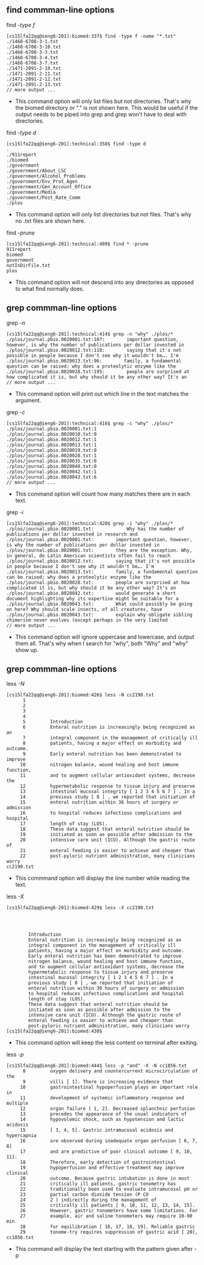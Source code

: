 ## find commman-line options
find *-type f*
```
[cs15lfa22qq@ieng6-201]:biomed:337$ find -type f -name "*.txt"
./1468-6708-3-1.txt
./1468-6708-3-10.txt
./1468-6708-3-3.txt
./1468-6708-3-4.txt
./1468-6708-3-7.txt
./1471-2091-2-10.txt
./1471-2091-2-11.txt
./1471-2091-2-12.txt
./1471-2091-2-13.txt
// more output ...
```
* This command option will only list files but not directories. That's why the biomed directory or "." is not shown here. This would be useful if the output needs to be piped into grep and grep won't have to deal with directories.

find *-type d*
```
[cs15lfa22qq@ieng6-201]:technical:358$ find -type d
.
./911report
./biomed
./government
./government/About_LSC
./government/Alcohol_Problems
./government/Env_Prot_Agen
./government/Gen_Account_Office
./government/Media
./government/Post_Rate_Comm
./plos
```

* This command option will only list directories but not files. That's why no .txt files are shown here.

find *-prune*
```
[cs15lfa22qq@ieng6-201]:technical:409$ find * -prune
911report
biomed
government
notInDirFile.txt
plos
```

* This command option will not descend into any directories as opposed to what find normally does.

## grep commman-line options
grep *-n*
```
[cs15lfa22qq@ieng6-201]:technical:414$ grep -n "why" ./plos/*
./plos/journal.pbio.0020001.txt:107:        important question, however, is why the number of publications per dollar invested in   
./plos/journal.pbio.0020012.txt:118:        saying that it's not possible in people because I don't see why it wouldn't be…. I'm    
./plos/journal.pbio.0020013.txt:96:        family, a fundamental question can be raised: why does a proteolytic enzyme like the     
./plos/journal.pbio.0020028.txt:195:        people are surprised at how complicated it is, but why should it be any other way? It's an
// more output ...
```
* This command option will print out which line in the text matches the argument.

grep *-c*
```
[cs15lfa22qq@ieng6-201]:technical:416$ grep -c "why" ./plos/*
./plos/journal.pbio.0020001.txt:1
./plos/journal.pbio.0020010.txt:0
./plos/journal.pbio.0020012.txt:1
./plos/journal.pbio.0020013.txt:1
./plos/journal.pbio.0020019.txt:0
./plos/journal.pbio.0020028.txt:1
./plos/journal.pbio.0020035.txt:0
./plos/journal.pbio.0020040.txt:0
./plos/journal.pbio.0020042.txt:1
./plos/journal.pbio.0020043.txt:6
// more output ...
```

* This command option will count how many matches there are in each text.

grep *-i*
```
[cs15lfa22qq@ieng6-201]:technical:420$ grep -i "why" ./plos/*
./plos/journal.pbio.0020001.txt:            Why has the number of publications per dollar invested in research and
./plos/journal.pbio.0020001.txt:        important question, however, is why the number of publications per dollar invested in       
./plos/journal.pbio.0020001.txt:        they are the exception. Why, in general, do Latin American scientists often fail to reach   
./plos/journal.pbio.0020012.txt:        saying that it's not possible in people because I don't see why it wouldn't be…. I'm        
./plos/journal.pbio.0020013.txt:        family, a fundamental question can be raised: why does a proteolytic enzyme like the        
./plos/journal.pbio.0020028.txt:        people are surprised at how complicated it is, but why should it be any other way? It's an  
./plos/journal.pbio.0020042.txt:        would generate a short document highlighting why its expertise might be suitable for a      
./plos/journal.pbio.0020043.txt:        What could possibly be going on here? Why should scale insects, of all creatures, have      
./plos/journal.pbio.0020043.txt:        explain why obligate sibling chimerism never evolves (except perhaps in the very limited  
// more output ...
```

* This command option will ignore uppercase and lowercase, and output them all. That's why when I search for "why", both "Why" and "why" show up.

## grep commman-line options
less *-N*
```
[cs15lfa22qq@ieng6-201]:biomed:426$ less -N cc2190.txt
      1
      2
      3
      4
      5         Introduction
      6         Enteral nutrition is increasingly being recognized as an
      7         integral component in the management of critically ill
      8         patients, having a major effect on morbidity and outcome.
      9         Early enteral nutrition has been demonstrated to improve
     10         nitrogen balance, wound healing and host immune function,
     11         and to augment cellular antioxidant systems, decrease the
     12         hypermetabolic response to tissue injury and preserve
     13         intestinal mucosal integrity [ 1 2 3 4 5 6 7 ] . In a
     14         previous study [ 8 ] , we reported that initiation of
     15         enteral nutrition within 36 hours of surgery or admission
     16         to hospital reduces infectious complications and hospital
     17         length of stay (LOS).
     18         These data suggest that enteral nutrition should be
     19         initiated as soon as possible after admission to the
     20         intensive care unit (ICU). Although the gastric route of
     21         enteral feeding is easier to achieve and cheaper than
     22         post-pyloric nutrient administration, many clinicians worry
cc2190.txt
```

* This commmand option will display the line number while reading the text.

less *-X*
```
[cs15lfa22qq@ieng6-201]:biomed:429$ less -X cc2190.txt




        Introduction
        Enteral nutrition is increasingly being recognized as an
        integral component in the management of critically ill
        patients, having a major effect on morbidity and outcome.
        Early enteral nutrition has been demonstrated to improve
        nitrogen balance, wound healing and host immune function,
        and to augment cellular antioxidant systems, decrease the
        hypermetabolic response to tissue injury and preserve
        intestinal mucosal integrity [ 1 2 3 4 5 6 7 ] . In a
        previous study [ 8 ] , we reported that initiation of
        enteral nutrition within 36 hours of surgery or admission
        to hospital reduces infectious complications and hospital
        length of stay (LOS).
        These data suggest that enteral nutrition should be
        initiated as soon as possible after admission to the
        intensive care unit (ICU). Although the gastric route of
        enteral feeding is easier to achieve and cheaper than
        post-pyloric nutrient administration, many clinicians worry
[cs15lfa22qq@ieng6-201]:biomed:430$
```
* This command option will keep the less content on terminal after exiting.

less *-p*
```
[cs15lfa22qq@ieng6-201]:biomed:444$ less -p "and" -X -N cc1856.txt
      8         oxygen delivery and countercurrent microcirculation of the
      9         villi [ 1]. There is increasing evidence that
     10         gastrointestinal hypoperfusion plays an important role in
     11         development of systemic inflammatory response and multiple
     12         organ failure [ 1, 2]. Decreased splanchnic perfusion
     13         precedes the appearance of the usual indicators of
     14         hypovolemic shock, such as hypotension and lactic acidosis
     15         [ 3, 4, 5]. Gastric intramucosal acidosis and hypercapnia
     16         are observed during inadequate organ perfusion [ 6, 7, 8]
     17         and are predictive of poor clinical outcome [ 9, 10, 11].
     18         Therefore, early detection of gastrointestinal
     19         hypoperfusion and effective treatment may improve clinical
     20         outcome. Because gastric intubation is done in most
     21         critically ill patients, gastric tonometry has
     22         traditionally been used to evaluate intramucosal pH or
     23         partial carbon dioxide tension (P CO
     24         2 ) indirectly during the management of
     25         critically ill patients [ 9, 10, 11, 12, 13, 14, 15].
     26         However, gastric tonometers have some limitations. For
     27         example, air and saline tonometers may require 10-90 min
     28         for equilibration [ 16, 17, 18, 19]. Reliable gastric
     29         tonome-try requires suppression of gastric acid [ 20],
cc1856.txt
```

* This command will display the text starting with the pattern given after -p